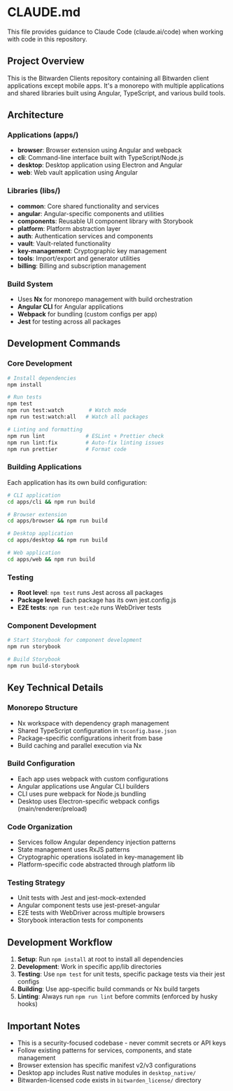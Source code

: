 # CLAUDE.md

This file provides guidance to Claude Code (claude.ai/code) when working with code in this repository.

## Project Overview

This is the Bitwarden Clients repository containing all Bitwarden client applications except mobile apps. It's a monorepo with multiple applications and shared libraries built using Angular, TypeScript, and various build tools.

## Architecture

### Applications (apps/)

- **browser**: Browser extension using Angular and webpack
- **cli**: Command-line interface built with TypeScript/Node.js
- **desktop**: Desktop application using Electron and Angular
- **web**: Web vault application using Angular

### Libraries (libs/)

- **common**: Core shared functionality and services
- **angular**: Angular-specific components and utilities
- **components**: Reusable UI component library with Storybook
- **platform**: Platform abstraction layer
- **auth**: Authentication services and components
- **vault**: Vault-related functionality
- **key-management**: Cryptographic key management
- **tools**: Import/export and generator utilities
- **billing**: Billing and subscription management

### Build System

- Uses **Nx** for monorepo management with build orchestration
- **Angular CLI** for Angular applications
- **Webpack** for bundling (custom configs per app)
- **Jest** for testing across all packages

## Development Commands

### Core Development

```bash
# Install dependencies
npm install

# Run tests
npm test
npm run test:watch        # Watch mode
npm run test:watch:all   # Watch all packages

# Linting and formatting
npm run lint             # ESLint + Prettier check
npm run lint:fix         # Auto-fix linting issues
npm run prettier         # Format code
```

### Building Applications

Each application has its own build configuration:

```bash
# CLI application
cd apps/cli && npm run build

# Browser extension
cd apps/browser && npm run build

# Desktop application
cd apps/desktop && npm run build

# Web application
cd apps/web && npm run build
```

### Testing

- **Root level**: `npm test` runs Jest across all packages
- **Package level**: Each package has its own jest.config.js
- **E2E tests**: `npm run test:e2e` runs WebDriver tests

### Component Development

```bash
# Start Storybook for component development
npm run storybook

# Build Storybook
npm run build-storybook
```

## Key Technical Details

### Monorepo Structure

- Nx workspace with dependency graph management
- Shared TypeScript configuration in `tsconfig.base.json`
- Package-specific configurations inherit from base
- Build caching and parallel execution via Nx

### Build Configuration

- Each app uses webpack with custom configurations
- Angular applications use Angular CLI builders
- CLI uses pure webpack for Node.js bundling
- Desktop uses Electron-specific webpack configs (main/renderer/preload)

### Code Organization

- Services follow Angular dependency injection patterns
- State management uses RxJS patterns
- Cryptographic operations isolated in key-management lib
- Platform-specific code abstracted through platform lib

### Testing Strategy

- Unit tests with Jest and jest-mock-extended
- Angular component tests use jest-preset-angular
- E2E tests with WebDriver across multiple browsers
- Storybook interaction tests for components

## Development Workflow

1. **Setup**: Run `npm install` at root to install all dependencies
2. **Development**: Work in specific app/lib directories
3. **Testing**: Use `npm test` for unit tests, specific package tests via their jest configs
4. **Building**: Use app-specific build commands or Nx build targets
5. **Linting**: Always run `npm run lint` before commits (enforced by husky hooks)

## Important Notes

- This is a security-focused codebase - never commit secrets or API keys
- Follow existing patterns for services, components, and state management
- Browser extension has specific manifest v2/v3 configurations
- Desktop app includes Rust native modules in `desktop_native/`
- Bitwarden-licensed code exists in `bitwarden_license/` directory
